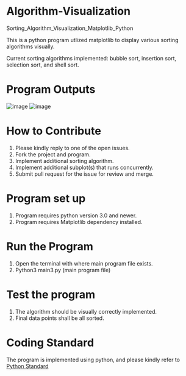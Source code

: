 # Algorithm-Visualization
Sorting_Algorithm_Visualization_Matplotlib_Python

This is a python program utlized matplotlib to display various sorting algorithms visually. 

Current sorting algorithms implemented: bubble sort, insertion sort, selection sort, and shell sort.

# Program Outputs
![image](https://user-images.githubusercontent.com/60247861/143500148-5f2a634a-5132-42e8-975b-1cb742bf59af.png)
![image](https://user-images.githubusercontent.com/60247861/143500299-61c17b72-b7f5-47c1-bf18-fca9544561ef.png)

# How to Contribute
1. Please kindly reply to one of the open issues.
2. Fork the project and program. 
3. Implement additional sorting algorithm.
4. Implement additional subplot(s) that runs concurrently.
5. Submit pull request for the issue for review and merge. 

# Program set up
1. Program requires python version 3.0 and newer. 
2. Program requires Matplotlib dependency installed.

# Run the Program
1. Open the terminal with where main program file exists.
2. Python3 main3.py (main program file)

# Test the program
1. The algorithm should be visually correctly implemented. 
2. Final data points shall be all sorted. 

# Coding Standard
The program is implemented using python, and please kindly refer to [Python Standard](https://www.python.org/dev/peps/pep-0008/)
